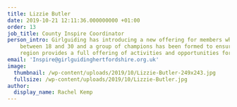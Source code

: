 ```yaml
---
title: Lizzie Butler
date: 2019-10-21 12:11:36.000000000 +01:00
order: 13
job_title: County Inspire Coordinator
person_intro: Girlguiding has introducing a new offering for members who are aged
    between 18 and 30 and a group of champions has been formed to ensure that Anglia
    region provides a full offering of activities and opportunities for 18-30s members.
email: 'Inspire@girlguidinghertfordshire.org.uk'
image:
  thumbnail: /wp-content/uploads/2019/10/Lizzie-Butler-249x243.jpg
  fullsize: /wp-content/uploads/2019/10/Lizzie-Butler.jpg
author:
  display_name: Rachel Kemp
---
```


